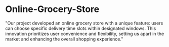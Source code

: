 # Online-Grocery-Store
"Our project developed an online grocery store with a unique feature: users can choose specific delivery time slots within designated windows. This innovation prioritizes user convenience and flexibility, setting us apart in the market and enhancing the overall shopping experience."
